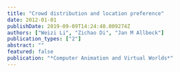 ```yaml
---
title: "Crowd distribution and location preference"
date: 2012-01-01
publishDate: 2019-09-09T14:24:40.009274Z
authors: ["Weizi Li", "Zichao Di", "Jan M Allbeck"]
publication_types: ["2"]
abstract: ""
featured: false
publication: "*Computer Animation and Virtual Worlds*"
---
```


